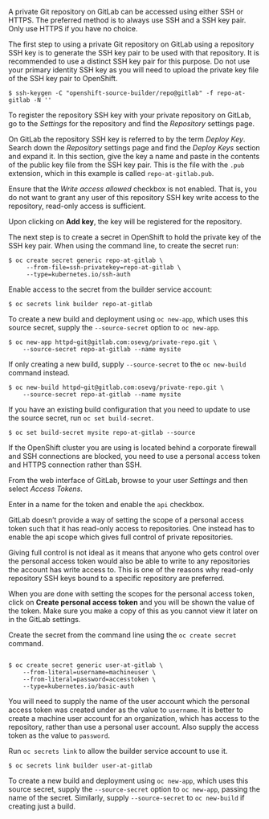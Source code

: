 A private Git repository on GitLab can be accessed using either SSH or HTTPS. The preferred method is to always use SSH and a SSH key pair. Only use HTTPS if you have no choice.

The first step to using a private Git repository on GitLab using a repository SSH key is to generate the SSH key pair to be used with that repository. It is recommended to use a distinct SSH key pair for this purpose. Do not use your primary identity SSH key as you will need to upload the private key file of the SSH key pair to OpenShift.

```
$ ssh-keygen -C "openshift-source-builder/repo@gitlab" -f repo-at-gitlab -N ''
```

To register the repository SSH key with your private repository on GitLab, go to the *Settings* for the repository and find the *Repository* settings page.

On GitLab the repository SSH key is referred to by the term *Deploy Key*. Search down the *Repository* settings page and find the *Deploy Keys* section and expand it. In this section, give the key a name and paste in the contents of the public key file from the SSH key pair. This is the file with the ``.pub`` extension, which in this example is called ``repo-at-gitlab.pub``.

Ensure that the *Write access allowed* checkbox is not enabled. That is, you do not want to grant any user of this repository SSH key write access to the repository, read-only access is sufficient.

Upon clicking on **Add key**, the key will be registered for the repository.

The next step is to create a secret in OpenShift to hold the private key of the SSH key pair. When using the command line, to create the secret run:

```
$ oc create secret generic repo-at-gitlab \
     --from-file=ssh-privatekey=repo-at-gitlab \
     --type=kubernetes.io/ssh-auth
```

Enable access to the secret from the builder service account:

```
$ oc secrets link builder repo-at-gitlab
```

To create a new build and deployment using ``oc new-app``, which uses this source secret, supply the ``--source-secret`` option to ``oc new-app``.

```
$ oc new-app httpd~git@gitlab.com:osevg/private-repo.git \
    --source-secret repo-at-gitlab --name mysite
```

If only creating a new build, supply ``--source-secret`` to the ``oc new-build`` command instead.

```
$ oc new-build httpd~git@gitlab.com:osevg/private-repo.git \
    --source-secret repo-at-gitlab --name mysite
```

If you have an existing build configuration that you need to update to use the source secret, run ``oc set build-secret``.

```
$ oc set build-secret mysite repo-at-gitlab --source
```

If the OpenShift cluster you are using is located behind a corporate firewall and SSH connections are blocked, you need to use a personal access token and HTTPS connection rather than SSH.

From the web interface of GitLab, browse to your user *Settings* and then select *Access Tokens*.

Enter in a name for the token and enable the ``api`` checkbox.

GitLab doesn’t provide a way of setting the scope of a personal access token such that it has read-only access to repositories. One instead has to enable the api scope which gives full control of private repositories.

Giving full control is not ideal as it means that anyone who gets control over the personal access token would also be able to write to any repositories the account has write access to. This is one of the reasons why read-only repository SSH keys bound to a specific repository are preferred.

When you are done with setting the scopes for the personal access token, click on **Create personal access token** and you will be shown the value of the token. Make sure you make a copy of this as you cannot view it later on in the GitLab settings.

Create the secret from the command line using the ``oc create secret`` command.

```

$ oc create secret generic user-at-gitlab \
    --from-literal=username=machineuser \
    --from-literal=password=accesstoken \
    --type=kubernetes.io/basic-auth
```

You will need to supply the name of the user account which the personal access token was created under as the value to ``username``. It is better to create a machine user account for an organization, which has access to the repository, rather than use a personal user account. Also supply the access token as the value to ``password``.

Run ``oc secrets link`` to allow the builder service account to use it.

```
$ oc secrets link builder user-at-gitlab
```

To create a new build and deployment using ``oc new-app``, which uses this source secret, supply the ``--source-secret`` option to ``oc new-app``, passing the name of the secret. Similarly, supply ``--source-secret`` to ``oc new-build`` if creating just a build.
